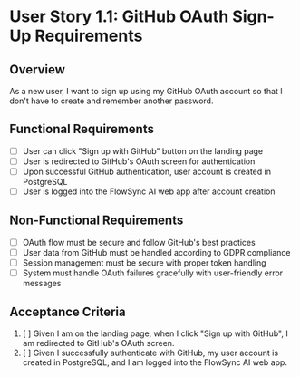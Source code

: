 # User Story 1.1: GitHub OAuth Sign-Up Requirements

## Overview
As a new user, I want to sign up using my GitHub OAuth account so that I don't have to create and remember another password.

## Functional Requirements
- [ ] User can click "Sign up with GitHub" button on the landing page
- [ ] User is redirected to GitHub's OAuth screen for authentication
- [ ] Upon successful GitHub authentication, user account is created in PostgreSQL
- [ ] User is logged into the FlowSync AI web app after account creation

## Non-Functional Requirements
- [ ] OAuth flow must be secure and follow GitHub's best practices
- [ ] User data from GitHub must be handled according to GDPR compliance
- [ ] Session management must be secure with proper token handling
- [ ] System must handle OAuth failures gracefully with user-friendly error messages

## Acceptance Criteria
1. [ ] Given I am on the landing page, when I click "Sign up with GitHub", I am redirected to GitHub's OAuth screen.
2. [ ] Given I successfully authenticate with GitHub, my user account is created in PostgreSQL, and I am logged into the FlowSync AI web app.